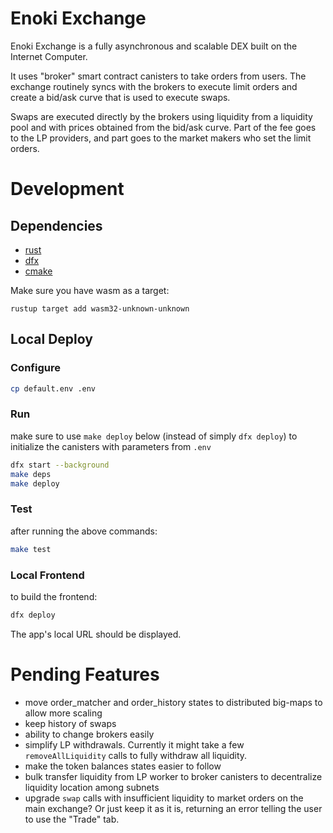 # Enoki Exchange

Enoki Exchange is a fully asynchronous and scalable DEX built on the Internet Computer.

It uses "broker" smart contract canisters to take orders from users. The exchange 
routinely syncs with the brokers to execute limit orders and create a bid/ask curve that is used to
execute swaps.

Swaps are executed directly by the brokers using liquidity from a liquidity pool and with prices obtained from the
bid/ask curve. Part of the fee goes to the LP providers, and part goes to the market makers who set the limit orders.

# Development

## Dependencies

- [rust](https://rustup.rs)
- [dfx](https://smartcontracts.org/docs/developers-guide/install-upgrade-remove.html)
- [cmake](https://cmake.org/)

[//]: # (- [npm]&#40;https://nodejs.org/en/download/&#41;)

Make sure you have wasm as a target:
```
rustup target add wasm32-unknown-unknown
```

## Local Deploy

### Configure

```bash
cp default.env .env
```

### Run
make sure to use `make deploy` below (instead of simply `dfx deploy`) to initialize the canisters with parameters from `.env`
```bash
dfx start --background
make deps
make deploy
```

### Test
after running the above commands:
```bash
make test
```

### Local Frontend
to build the frontend:
```bash
dfx deploy
```
The app's local URL should be displayed.

# Pending Features

- move order_matcher and order_history states to distributed big-maps to allow more scaling
- keep history of swaps
- ability to change brokers easily
- simplify LP withdrawals. Currently it might take a few `removeAllLiquidity` calls to fully withdraw all liquidity.
- make the token balances states easier to follow
- bulk transfer liquidity from LP worker to broker canisters to decentralize liquidity location among subnets
- upgrade `swap` calls with insufficient liquidity to market orders on the main exchange? Or just keep it as it is,
  returning an error telling the user to use the "Trade" tab.
